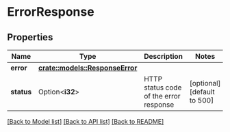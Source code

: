 # ErrorResponse

## Properties

Name | Type | Description | Notes
------------ | ------------- | ------------- | -------------
**error** | [**crate::models::ResponseError**](ResponseError.md) |  | 
**status** | Option<**i32**> | HTTP status code of the error response | [optional][default to 500]

[[Back to Model list]](../README.md#documentation-for-models) [[Back to API list]](../README.md#documentation-for-api-endpoints) [[Back to README]](../README.md)


